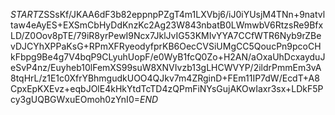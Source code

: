 $START$ZSSsKf/JKAA6dF3b82eppnpPZgT4m1LXVbj6/iJ0iYUsjM4TNn+9natvltaw4eAyES+EXSmCbHyDdKnzKc2Ag23W843nbatB0LWmwbV6RtzsRe9BfxLD/Z0Oov8pTE/79iR8yrPewI9Ncx7JklJvIG53KMIvYYA7CCfWTR6Nyb9rZBevDJCYhXPPaKsG+RPmXFRyeodyfprKB6OecCVSiUMgCC5QoucPn9pcoCHkFbpg9Be4g7V4bqP9CLyuhUopF/e0WyB1fcQ0Zo+H2AN/aOxaUhDcxayduJeSvP4nz/Euyheb10lFemXS99suW8XNVIvzb13gLHCWVYP/2ildrPmmEm3vA8tqHrL/z1E1c0XfrYBhmgudkUOO4QJkv7m4ZRginD+FEm11IP7dW/EcdT+A8CpxEpKXEvz+eqbJOlE4kHkYtdTcTD4zQPmFiNYsGujAKOwIaxr3sx+LDkF5Pcy3gUQBGWxuEOmoh0zYnI0=$END$
